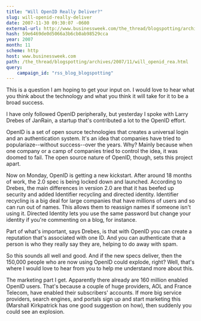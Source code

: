 ```yaml
---
title: "Will OpenID Really Deliver?"
slug: will-openid-really-deliver
date: 2007-11-30 09:30:07 -0600
external-url: http://www.businessweek.com/the_thread/blogspotting/archives/2007/11/will_openid_rea.html?campaign_id=rss_blog_blogspotting
hash: 59e6469de0d5066a3b6cb0ab98529cca
year: 2007
month: 11
scheme: http
host: www.businessweek.com
path: /the_thread/blogspotting/archives/2007/11/will_openid_rea.html
query:
    campaign_id: "rss_blog_blogspotting"
---
```


This is a question I am hoping to get your input on. I would love to hear what you think about the technology and what you think it will take for it to be a broad success.  


I have only followed OpenID peripherally, but yesterday I spoke with Larry Drebes of JanRain, a startup that's contributed a lot to the OpenID effort. 


OpenID is a set of open source technologies that creates a universal login and an authentication system. It's an idea that companies have tried to populariaze--without success--over the years. Why? Mainly because when one company or a camp of companies tried to control the idea, it was doomed to fail. The open source nature of OpenID, though, sets this project apart. 


Now on Monday, OpenID is getting a new kickstart. After around 18 months of work, the 2.0 spec is being locked down and launched. According to Drebes, the main differences in version 2.0 are that it has beefed up security and added Identifier recycling and directed identity. Identifier recycling is a big deal for large companies that have millions of users and so can run out of names. This allows them to reassign names if someone isn't using it. Directed Identity lets you use the same password but change your identity if you're commenting on a blog, for instance. 


Part of what's important, says Drebes, is that with OpenID you can create a reputation that's associated with one ID. And you can  authenticate that a person is who they really say they are, helping to do away with spam.


So this sounds all well and good. And if the new specs deliver, then the 150,000 people who are now using OpenID could explode, right?  Well, that's where I would love to hear from you to help me understand more about this. 


The marketing part I get. Apparently there already are 160 million enabled OpenID users. That's because a couple of huge providers,  AOL and France Telecom, have enabled their subscribers' accounts. If more big service providers, search engines, and portals sign up and start marketing this (Marshall Kirkpatrick has one good suggestion on how), then suddenly you could see an explosion. 


